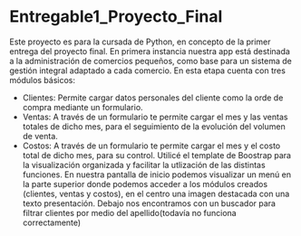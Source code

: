 # Entregable1_Proyecto_Final
Este proyecto es para la cursada de Python, en concepto de  la primer entrega del proyecto final. 
En primera instancia nuestra app está destinada a la administración de comercios pequeños, como base para un sistema de gestión integral adaptado a cada comercio. 
En esta etapa cuenta con tres módulos básicos:
- Clientes: Permite cargar datos personales del cliente como la orde de compra mediante un formulario. 
- Ventas: A través de un formulario te permite cargar el mes y las ventas totales de dicho mes, para el seguimiento de la evolución del volumen de venta. 
- Costos: A través de un formulario te permite cargar el mes y el costo total de dicho mes, para su control. 
Utilicé el template de Boostrap para la visualización organizada y facilitar la utlización de las distintas funciones.
En nuestra pantalla de inicio podemos visualizar un menú en la parte superior donde podemos acceder a los módulos creados (clientes, ventas y costos), en el centro una imagen destacada con una texto presentación. Debajo nos encontramos con un buscador para filtrar clientes por medio del apellido(todavía no funciona correctamente)
 

